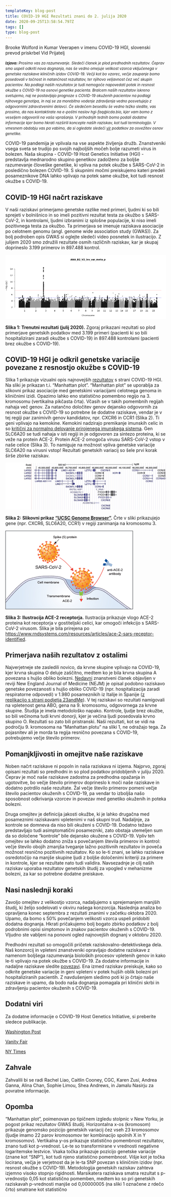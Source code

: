 ```yaml
---
templateKey: blog-post
title: COVID-19 HGI Rezultati znani do 2. julija 2020
date: 2020-09-25T13:58:54.797Z
tags: []
type: blog-post
---
```


Brooke Wolford in Kumar Veerapen v imenu COVID-19 HGI, slovenski prevod priskrbel Vid Prijatelj


<small>
<em>
<strong>Izjava:</strong> Prosimo vas za razumevanje. Sledeči članek je plod predhodnih rezultatov. Čeprav smo uspeli odkriti nova dognanja, nas še vedno omejuje velikost vzorca vključenega v genetske raziskave kliničnih izidov COVID-19. Večji kot bo vzorec, večje zaupanje bomo posedovali v točnost in natančnost rezultatov, ter njihovo veljavnost čez več skupin pacientov. Na podlagi naših rezultatov je tudi nemogoče napovedati potek in resnost okužbe s COVID-19 na osnovi genetike pacienta. Bralcem naših rezultatov iskreno svetujemo, naj ne postavljajo prognoze s COVID-19 okuženih pacientov na podlagi njihovega genotipa, in naj se za morebitno vodenje zdravljenja vedno posvetujejo z odgovornimi zdravstvenimi delavci. Če sledečem besedilu še vedno težko sledite, vas prosimo, da nas kontaktirate na e-poštni naslov hgi-faq@icda.bio, kjer vam bomo z veseljem odgovorili na vaša vprašanja. V prihodnjih tednih bomo podali dodatne informacije kjer bomo hkrati razširili koncepte naših raziskav, kot tudi terminologijo. V vmesnem obdobju vas pa vabimo, da si ogledate sledeči  <a href="https://medlineplus.gov/genetics/understanding/" target="_blank" rel="noopener noreferrer">vir</a> podatkov za osvežitev osnov genetike.
</em>
</small>

COVID-19 pandemija je vplivala na vse aspekte življenja družb. Znanstveniki vsega sveta se trudijo po svojih najboljših močeh bolje razumeti virus in bolezen. Naša skupina - COVID-19 Host Genetics Initiative (HGI) - predstavlja mednarodno skupino genetikov zadolženo za boljše razumevanje človeške genetike, ki vpliva na potek okužbe s SARS-CoV-2 in posledično bolezen COVID-19. S skupnimi močmi preiskujemo kateri predeli posameznikove DNA lahko vplivajo na potek same okužbe, kot tudi resnost okužbe s COVID-19.

## COVID-19 HGI načrt raziskave

V naši raziskavi primerjamo genetske razlike med primeri, ljudmi ki so bili sprejeti v bolnišnico in so imeli pozitivni rezultat testa za okužbo s SARS-CoV-2, in kontrolami, ljudmi izbranimi iz splošne populacije, ki niso imeli pozitivnega testa za okužbo. Ta primerjava se imenuje raziskava asociacije po celotnem genomu (angl. genome wide association study (GWAS)). Za bolj podroben opis GWAS si oglejte sledeči video posnetek in ilustracijo. Z julijem 2020 smo združili rezultate osmih različnih raziskav, kar je skupaj doprineslo 3.199 primerov in 897.488 kontrol.


![Slika 1: Trenutni rezultati (julij 2020).](scicomm_blog_post_20200924.png)
<figcaption class="manual-md-inline-caption">
<strong>Slika 1: Trenutni rezultati (julij 2020).</strong> Zgoraj prikazani rezultati so plod primerjave genetskih podatkov med 3.199 primeri (pacienti ki so bili hospitalizirani zaradi okužbe s COVID-19) in 897.488 kontrolami (pacienti brez okužbe s COVID-19).
</figcaption>

## COVID-19 HGI je odkril genetske variacije povezane z resnostjo okužbe s COVID-19

Slika 1 prikazuje vizualni opis najnovejših [rezultatov](/results/) s strani COVID-19 HGI. Na sliki je prikazan t.i. “Manhattan plot”. “Manhattan plot” se uporablja za slikovni prikaz asociacije med genetskimi variacijami celotnega genoma in kliničnimi izidi. Opazimo lahko eno statistično pomembno regijo na 3. kromosomu (vertikalna pikčasta črta). Včasih se v takih pomembnih regijah nahaja več genov. Za natančno določitev genov dejansko odgovornih za resnost okužbe s COVID-19 so potrebne še dodatne raziskave, vendar je v tej regiji par zanimivih genov kandidatov, npr. CXCR6 in CCR1 (Slika 2). Ti geni vplivajo na kemokine. Kemokini nadzirajo premikanje imunskih celic in so [kritični za normalno delovanje prirojenega imunskega sistema](https://www.ncbi.nlm.nih.gov/pmc/articles/PMC4448619/). Gen SLC6A20 se tudi nahaja v isti regiji in je odgovoren za sintezo proteina, ki se veže na protein ACE-2. Protein ACE-2 omogoča virusu SARS-CoV-2 vstop v naše celice (Slika 3). To namiguje na možnost vpliva genetske variacije SLC6A20 na virusni vstop! Rezultati genetskih variacij so šele prvi korak širše zbirke raziskav.


![Slika 2: Slikovni prikaz “UCSC Genome Browser”.](hgt_genome_32a4d_7bc390.jpg)
<figcaption class="manual-md-inline-caption">
<strong>Slika 2: Slikovni prikaz <a href="https://genome.ucsc.edu" target="_blank" rel="noopener noreferrer">“UCSC Genome Browser”</a>.</strong> Črte v sliki prikazujejo gene (npr. CXCR6, SLC6A20, CCR1) v regiji zanimanja na kromosomu 3.
</figcaption>

![ACE-2 receptor illustration](unnamed.png)
<figcaption class="manual-md-inline-caption">
<strong>Slika 3: Ilustracija ACE-2 receptorja.</strong> Ilustracija prikazuje vlogo ACE-2 proteina kot receptorja v gostiteljski celici, kar omogoči infekcijo s SARS-CoV-2 virusom. Slika je bila prirejena po <a href="https://www.rndsystems.com/resources/articles/ace-2-sars-receptor-identified" target="_blank" rel="noopener noreferrer">https://www.rndsystems.com/resources/articles/ace-2-sars-receptor-identified</a>.
</figcaption>

## Primerjava naših rezultatov z ostalimi

Najverjetneje ste zasledili novico, da krvne skupine vplivajo na COVID-19, kjer krvna skupina O deluje zaščitno, medtem ko je bila krvna skupina A povezana s hujšo obliko bolezni. [Nedavni](https://www.nejm.org/doi/full/10.1056/NEJMoa2020283) znanstveni članek objavljen v reviji New England Journal of Medicine (NEJM) je opisal podobno raziskavo genetske povezanosti s hujšo obliko COVID-19 (npr. hospitalizacija zaradi respiratorne odpovedi) v 1.980 posameznikih iz Italije in Španije ([z replikacijo s strani podjetja 23andMe](https://www.medrxiv.org/content/10.1101/2020.09.04.20188318v1)). V tej raziskavi so rezultati namigovali na vpletenost gena ABO, gena na 9. kromosomu, odgovornega za krvne skupine. Študija je imela metodološko napako. Kontrole, ljudje brez okužbe, so bili večinoma tudi krvni donorji, kjer je večina ljudi posedovala krvno skupino O. Rezultati so zato bili pristranski. Naši rezultati, kot se vidi na področju 9. kromosoma na “Manhattan plotu” na sliki 1, ne odražajo tega. Za pojasnitev ali je morda ta regija resnično povezana s COVID-19, potrebujemo večje število primerov.

## Pomanjkljivosti in omejitve naše raziskave

Noben načrt raziskave ni popoln in naša raziskava ni izjema. Najprvo, zgoraj opisani rezultati so predhodni in so plod podatkov pridobljenih v juliju 2020. Čeprav je moč naše raziskave zadostna za predhodna opažanja in ugotovitve, bo večje število primerov doprineslo k moči naše raziskave in dodatno potrdilo naše rezultate. Žal večje število primerov pomeni večje število pacientov okuženih s COVID-19, pa vendar to izboljša našo sposobnost odkrivanja vzorcev in povezav med genetiko okuženih in poteka bolezni.

Druga omejitev je definicija jakosti okužbe, ki je lahko drugačna med posameznimi raziskavami vpletenimi v naš skupni trud. Nadaljnje, za kontrole se domneva da niso bili okuženi s COVID-19. Dodatno težavo predstavljajo tudi asimptomatični posamezniki, zato obstaja utemeljen sum da so določene “kontrole” bile dejansko okužene s COVID-19. Vpliv teh omejitev se lahko dodatno zniža s povečanjem števila primerov in kontrol: večje število obojih zmanjša tveganje lažno pozitivnih rezultatov in poveča možnost resnično pozitivnih rezultatov. Ko so le-ti znani, se lahko raziskave osredotočijo na manjše skupine ljudi z boljše določenimi kriteriji za primere in kontrole, kjer se rezultate nato tudi validira. Navsezadnje je cilj naših raziskav uporaba rezultatov genetskih študij za vpogled v mehanizme bolezni, za kar so potrebne dodatne preiskave.

## Nasi naslednji koraki

Zavoljo omejitev z velikostjo vzorca, nadaljujemo s sprejemanjem manjših študij, ki želijo sodelovati v okviru našega konzorcija. Naslednja analiza bo opravljena konec septembra z rezultati znanimi v začetku oktobra 2020. Upamo, da bomo s 50% povečanjem velikosti vzorca uspeli pridobiti dodatna dognanja. Hkrati pričakujemo bolj bogato zbirko podatkov z bolj podrobnimi opisi simptomov in znakov pacientov okuženih s COVID-19. Vljudno ste vabljeni na ponovni ogled najnovejših dognanj v oktobru 2020.

Predhodni rezultati so omogočili pričetek raziskovalno-detektivskega dela. Naš konzorcij in vpleteni znanstveniki opravljajo dodatne raziskave z namenom boljšega razumevanja bioloških procesov vpletenih genov in kako le-ti vplivajo na potek okužbe s COVID-19. Za dodatne informacije in nadaljne raziskave sledite [povezavi](/blog/2020-06-29-in-silico-follow-up-results/). Ena izmed raziskav preiskuje, kako so odkrite genetske variacije in geni vpleteni v potek hujših oblik bolezni pri hospitaliziranih pacientih. Z navdušenjem sledimo poti ki jo črtajo naše raziskave in upamo, da bodo naša dognanja pomagala pri klinični skrbi in zdravljenju pacientov okuženih s COVID-19.


## Dodatni viri

Za dodatne informacije o COVID-19 Host Genetics Initiative, si preberite sledece publikacije.


[Washington Post](https://www.washingtonpost.com/opinions/2020/04/27/covid-19-quickly-kills-some-while-others-dont-show-symptoms-can-genetics-explain-this/)

[Vanity Fair](https://www.vanityfair.com/news/2020/04/genetic-chances-of-dying-from-coronavirus)

[NY Times](https://www.nytimes.com/2020/06/03/health/coronavirus-blood-type-genetics.html)

## Zahvale

Zahvalili bi se radi Rachel Liao, Caitlin Cooney, CGC, Karen Zusi, Andrea Ganna, Alina Chan, Sophie Limou, Shea Andrews, in Jamalu Nasirju za povratne informacije.

## Opomba
“Manhattan plot”, poimenovan po tipičnem izgledu stolpnic v New Yorku, je pogost prikaz rezultatov GWAS študij. Horizontalna x-os (kromosom) prikazuje genomsko pozicijo genetskih variacij čez vseh 23 kromosomov (ljudje imamo 22 parov kromosomov ter kombinacijo spolnih X in Y kromosomov). Vertikalna y-os prikazuje statistično pomembnost rezultatov, znano tudi kot p-vrednost. Le-te so transformirane v vrednosti negativne logaritemske lestvice. Vsaka točka prikazuje pozicijo genetske variacije (znane kot “SNP”), kot tudi njeno statistično pomembnost. Višje kot je točka locirana, večja je verjetnost da je le-ta SNP povezan s kliničnim izidov (npr. resnost okužbe s COVID-19). Metodologija genetskih raziskav zahteva izjemno visoko stopnjo rigidnosti. Marsikatera raziskava smatra rezultat s p-vrednostjo 0,05 kot statistično pomemben, medtem ko so pri genetskih raziskavah p-vrednosti manjše od 0,00000005 (na sliki 1 označene z rdečo črto) smatrane kot statistično
